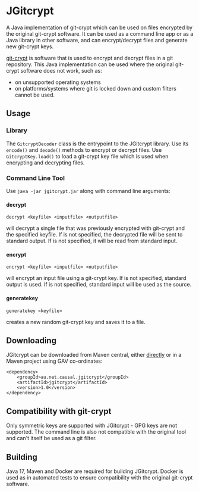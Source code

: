 # JGitcrypt

A Java implementation of git-crypt which can be used on files encrypted by 
the original git-crypt software.  It can be used as a command line app or as 
a Java library in other software, and can encrypt/decrypt files and generate
new git-crypt keys.

[git-crypt](https://github.com/AGWA/git-crypt) is software that is used to encrypt
and decrypt files in a git repository.  This Java implementation 
can be used where the original git-crypt software does not work, such as:
- on unsupported operating systems
- on platforms/systems where git is locked down and custom filters cannot be used.

## Usage

### Library

The `GitcryptDecoder` class is the entrypoint to the JGitcrypt library.
Use its `encode()` and `decode()` methods to encrypt or decrypt files.
Use `GitcryptKey.load()` to load a git-crypt key file which is used when
encrypting and decrypting files.

### Command Line Tool

Use `java -jar jgitcrypt.jar` along with command line arguments:

#### decrypt

`decrypt <keyfile> <inputfile> <outputfile>`

will decrypt a single file that was previously encrypted with git-crypt and
the specified keyfile.  If <outputfile> is not specified, the decrypted file
will be sent to standard output.  If <inputfile> is not specified, it will be
read from standard input.

#### encrypt

`encrypt <keyfile> <inputfile> <outputfile>`

will encrypt an input file using a git-crypt key.  If <outputfile> is not specified, 
standard output is used.  If <inputfile> is not specified, standard input will be used
as the source.

#### generatekey

`generatekey <keyfile>`

creates a new random git-crypt key and saves it to a file.

## Downloading

JGitcrypt can be downloaded from Maven central, either 
[directly](https://repo1.maven.org/maven2/au/net/causal/jgitcrypt/jgitcrypt/1.0/jgitcrypt-1.0.jar) 
or in a Maven project using GAV co-ordinates:

```
<dependency>
    <groupId>au.net.causal.jgitcrypt</groupId>
    <artifactId>jgitcrypt</artifactId>
    <version>1.0</version>
</dependency>
```

## Compatibility with git-crypt

Only symmetric keys are supported with JGitcrypt - GPG keys are not supported.
The command line is also not compatible with the original tool and can't itself
be used as a git filter.

## Building

Java 17, Maven and Docker are required for building JGitcrypt.  Docker is used
as in automated tests to ensure compatibility with the original git-crypt 
software.
